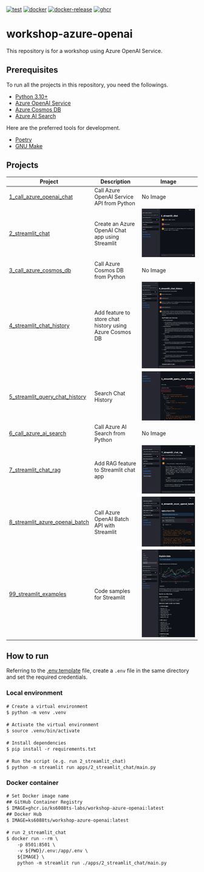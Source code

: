[![test](https://github.com/ks6088ts-labs/workshop-azure-openai/actions/workflows/test.yaml/badge.svg?branch=main)](https://github.com/ks6088ts-labs/workshop-azure-openai/actions/workflows/test.yaml?query=branch%3Amain)
[![docker](https://github.com/ks6088ts-labs/workshop-azure-openai/actions/workflows/docker.yaml/badge.svg?branch=main)](https://github.com/ks6088ts-labs/workshop-azure-openai/actions/workflows/docker.yaml?query=branch%3Amain)
[![docker-release](https://github.com/ks6088ts-labs/workshop-azure-openai/actions/workflows/docker-release.yaml/badge.svg)](https://github.com/ks6088ts-labs/workshop-azure-openai/actions/workflows/docker-release.yaml)
[![ghcr](https://github.com/ks6088ts-labs/workshop-azure-openai/actions/workflows/ghcr.yaml/badge.svg)](https://github.com/ks6088ts-labs/workshop-azure-openai/actions/workflows/ghcr.yaml)

# workshop-azure-openai

This repository is for a workshop using Azure OpenAI Service.

## Prerequisites

To run all the projects in this repository, you need the followings.

- [Python 3.10+](https://www.python.org/downloads/)
- [Azure OpenAI Service](https://azure.microsoft.com/en-us/products/ai-services/openai-service)
- [Azure Cosmos DB](https://azure.microsoft.com/en-us/products/cosmos-db/)
- [Azure AI Search](https://azure.microsoft.com/en-us/products/ai-services/ai-search)

Here are the preferred tools for development.

- [Poetry](https://python-poetry.org/docs/#installation)
- [GNU Make](https://www.gnu.org/software/make/)

## Projects

| Project                                                                           | Description                                             | Image                                                                                    |
| --------------------------------------------------------------------------------- | ------------------------------------------------------- | ---------------------------------------------------------------------------------------- |
| [1_call_azure_openai_chat](./apps/1_call_azure_openai_chat/README.md)             | Call Azure OpenAI Service API from Python               | No Image                                                                                 |
| [2_streamlit_chat](./apps/2_streamlit_chat/README.md)                             | Create an Azure OpenAI Chat app using Streamlit         | ![2_streamlit_chat](./docs/images/2_streamlit_chat.chat_page.png)                        |
| [3_call_azure_cosmos_db](./apps/3_call_azure_cosmos_db/README.md)                 | Call Azure Cosmos DB from Python                        | No Image                                                                                 |
| [4_streamlit_chat_history](./apps/4_streamlit_chat_history/README.md)             | Add feature to store chat history using Azure Cosmos DB | ![4_streamlit_chat_history](./docs/images/4_streamlit_chat_history.chat_page.png)        |
| [5_streamlit_query_chat_history](./apps/5_streamlit_query_chat_history/README.md) | Search Chat History                                     | ![5_streamlit_query_chat_history](./docs/images/5_streamlit_query_chat_history.main.png) |
| [6_call_azure_ai_search](./apps/6_call_azure_ai_search/README.md)                 | Call Azure AI Search from Python                        | No Image                                                                                 |
| [7_streamlit_chat_rag](./apps/7_streamlit_chat_rag/README.md)                     | Add RAG feature to Streamlit chat app                   | ![7_streamlit_chat_rag](./docs/images/7_streamlit_chat_rag.main.png)                     |
| [8_streamlit_azure_openai_batch](./apps/8_streamlit_azure_openai_batch/README.md) | Call Azure OpenAI Batch API with Streamlit              | ![8_streamlit_azure_openai_batch](./docs/images/8_streamlit_azure_openai_batch.main.png) |
| [99_streamlit_examples](./apps/99_streamlit_examples/README.md)                   | Code samples for Streamlit                              | ![99_streamlit_examples](./docs/images/99_streamlit_examples.explaindata.png)            |

## How to run

Referring to the [.env.template](.env.template) file, create a `.env` file in the same directory and set the required credentials.

### Local environment

```shell
# Create a virtual environment
$ python -m venv .venv

# Activate the virtual environment
$ source .venv/bin/activate

# Install dependencies
$ pip install -r requirements.txt

# Run the script (e.g. run 2_streamlit_chat)
$ python -m streamlit run apps/2_streamlit_chat/main.py
```

### Docker container

```shell
# Set Docker image name
## GitHub Container Registry
$ IMAGE=ghcr.io/ks6088ts-labs/workshop-azure-openai:latest
## Docker Hub
$ IMAGE=ks6088ts/workshop-azure-openai:latest

# run 2_streamlit_chat
$ docker run --rm \
    -p 8501:8501 \
    -v ${PWD}/.env:/app/.env \
    ${IMAGE} \
    python -m streamlit run ./apps/2_streamlit_chat/main.py
```
